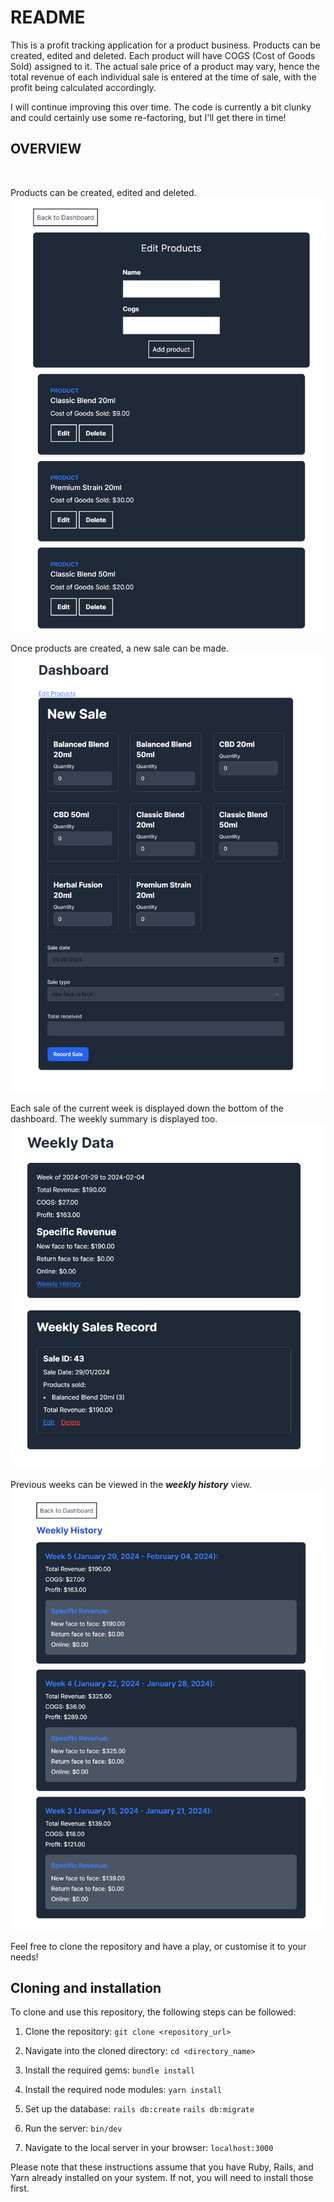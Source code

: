 # README

This is a profit tracking application for a product business. Products can be created, edited and deleted. Each product will have COGS (Cost of Goods Sold) assigned to it. The actual sale price of a product may vary, hence the total revenue of each individual sale is entered at the time of sale, with the profit being calculated accordingly. 

I will continue improving this over time. The code is currently a bit clunky and could certainly use some re-factoring, but I'll get there in time!

## **OVERVIEW**
<br>

Products can be created, edited and deleted. 
![edit_products](app/assets/images/edit_products.png)

Once products are created, a new sale can be made.
![new sale](app/assets/images/new_sale.png)


Each sale of the current week is displayed down the bottom of the dashboard. The weekly summary is displayed too. 
![weekly data](app/assets/images/weekly_data.png)

Previous weeks can be viewed in the ***weekly history*** view. 
![weekly_history](app/assets/images/weekly_history.png)


Feel free to clone the repository and have a play, or customise it to your needs!


## **Cloning and installation**

To clone and use this repository, the following steps can be followed:

1. Clone the repository:
`git clone <repository_url>`

2. Navigate into the cloned directory:
`cd <directory_name>`

3. Install the required gems:
`bundle install`

4. Install the required node modules:
`yarn install`

5. Set up the database:
`rails db:create`
`rails db:migrate`

6. Run the server:
`bin/dev`

7. Navigate to the local server in your browser:
`localhost:3000`

Please note that these instructions assume that you have Ruby, Rails, and Yarn already installed on your system. If not, you will need to install those first.